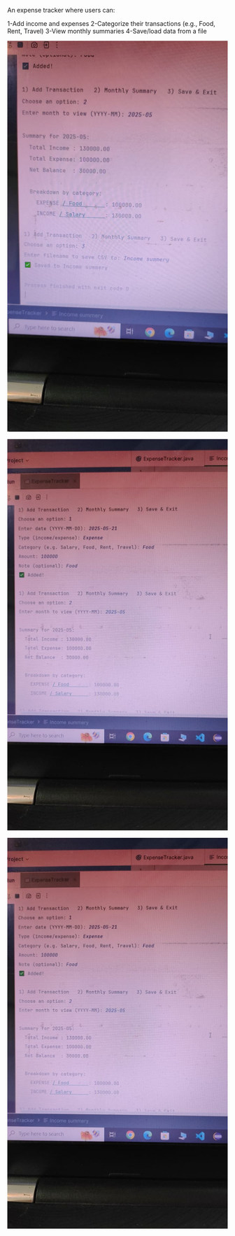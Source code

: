 
An expense tracker where users can:

1-Add income and expenses
2-Categorize their transactions (e.g., Food, Rent, Travel)
3-View monthly summaries
4-Save/load data from a file

 
 ![Image Alt](https://github.com/salmansiddiqui75/ExpenseTracker/blob/e282ee0075230ad1e6bb840b2ab24135f9a04dfd/WhatsApp%20Image%202025-05-20%20at%204.17.06%20PM.jpeg)

  ![Image Alt](https://github.com/salmansiddiqui75/ExpenseTracker/blob/c64fdbf7ffd424a168910e6956f1e0f2f201338f/WhatsApp%20Image%202025-05-20%20at%204.17.07%20PM.jpeg)

 ![Image Alt](https://github.com/salmansiddiqui75/ExpenseTracker/blob/c64fdbf7ffd424a168910e6956f1e0f2f201338f/WhatsApp%20Image%202025-05-20%20at%204.17.07%20PM.jpeg)
